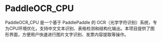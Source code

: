 # PaddleOCR_CPU
PaddleOCR_CPU 是一个基于 PaddlePaddle 的 OCR（光学字符识别）系统，专为CPU环境优化，支持中文文本识别、表格检测和结构化输出。本项目提供了图形界面，方便用户快速进行图片文字识别、发票内容提取等操作。
